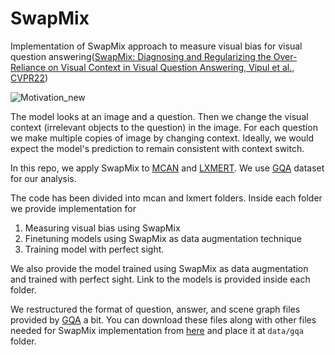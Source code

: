 # SwapMix

Implementation of SwapMix approach to measure visual bias for visual question answering([SwapMix: Diagnosing and Regularizing the Over-Reliance on Visual Context in Visual Question Answering, Vipul et al., CVPR22](https://arxiv.org/abs/2204.02285))

![Motivation_new](https://user-images.githubusercontent.com/42180235/162658751-74ab2baf-2133-499c-8433-c44d5a2b4a4b.png)



The model looks at an image and a question. Then we change the visual context (irrelevant objects to the question) in the image. For each question we make multiple copies of image by changing context. Ideally, we would expect the model's prediction to remain consistent with context switch.

In this repo, we apply SwapMix to [MCAN](https://github.com/MILVLG/mcan-vqa) and [LXMERT](https://github.com/airsplay/lxmert). We use [GQA](https://cs.stanford.edu/people/dorarad/gqa/download.html) dataset for our analysis.

The code has been divided into mcan and lxmert folders. Inside each folder we provide implementation for 
1. Measuring visual bias using SwapMix
2. Finetuning models using SwapMix as data augmentation technique 
3. Training model with perfect sight.

We also provide the model trained using SwapMix as data augmentation and trained with perfect sight. Link to the models is provided inside each folder.

We restructured the format of question, answer, and scene graph files provided by [GQA](https://cs.stanford.edu/people/dorarad/gqa/download.html) a bit. You can download these files along with other files needed for SwapMix implementation from [here](https://drive.google.com/file/d/1Zas1Nag3n-ipvNYW_zSkL7Ipo0ap8aj_/view?usp=sharing) and place it at <code>data/gqa</code> folder. 


